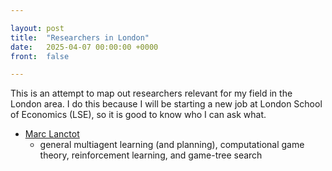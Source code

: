 ```yaml
---

layout: post
title:  "Researchers in London"
date:   2025-04-07 00:00:00 +0000
front:  false

---
```


This is an attempt to map out researchers relevant for my field in the London area. I do this because I will be starting a new job at London School of Economics (LSE), so it is good to know who I can ask what.

- [Marc Lanctot](https://mlanctot.info/)
	- general multiagent learning (and planning), computational game theory, reinforcement learning, and game-tree search